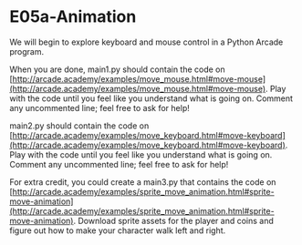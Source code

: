 # E05a-Animation

We will begin to explore keyboard and mouse control in a Python Arcade program.

When you are done, main1.py should contain the code on [http://arcade.academy/examples/move_mouse.html#move-mouse](http://arcade.academy/examples/move_mouse.html#move-mouse). Play with the code until you feel like you understand what is going on. Comment any uncommented line; feel free to ask for help!

main2.py should contain the code on [http://arcade.academy/examples/move_keyboard.html#move-keyboard](http://arcade.academy/examples/move_keyboard.html#move-keyboard). Play with the code until you feel like you understand what is going on. Comment any uncommented line; feel free to ask for help!

For extra credit, you could create a main3.py that contains the code on [http://arcade.academy/examples/sprite_move_animation.html#sprite-move-animation](http://arcade.academy/examples/sprite_move_animation.html#sprite-move-animation). Download sprite assets for the player and coins and figure out how to make your character walk left and right.